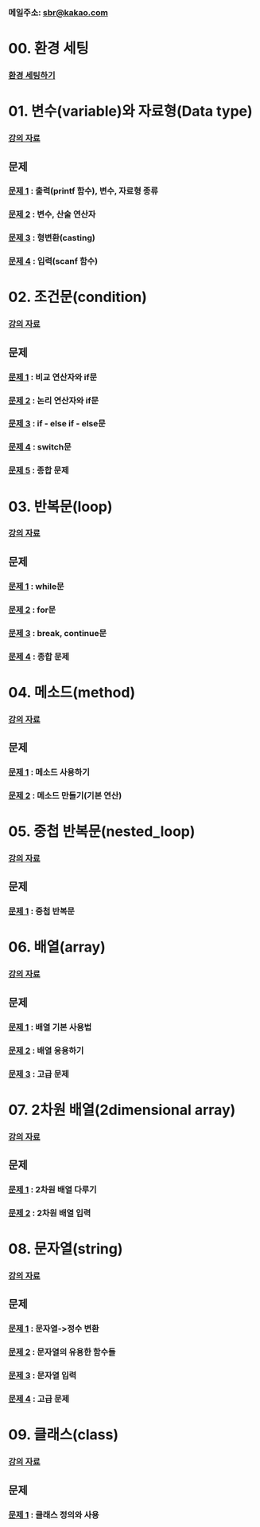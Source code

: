 ### 메일주소: sbr@kakao.com

# 00. 환경 세팅
### [환경 세팅하기](00_setting/README.md)

# 01. 변수(variable)와 자료형(Data type)

### [강의 자료](01_variable/README.md)

## 문제
### [문제 1](01_variable/variable_quiz/quiz01) : 출력(printf 함수), 변수, 자료형 종류
### [문제 2](01_variable/variable_quiz/quiz02) : 변수, 산술 연산자
### [문제 3](01_variable/variable_quiz/quiz03) : 형변환(casting)
### [문제 4](01_variable/variable_quiz/quiz04) : 입력(scanf 함수)


# 02. 조건문(condition)

### [강의 자료](02_condition/README.md)

## 문제
### [문제 1](02_condition/condition_quiz/quiz01) : 비교 연산자와 if문
### [문제 2](02_condition/condition_quiz/quiz02) : 논리 연산자와 if문
### [문제 3](02_condition/condition_quiz/quiz03) : if - else if - else문
### [문제 4](02_condition/condition_quiz/quiz04) : switch문
### [문제 5](02_condition/condition_quiz/quiz05) : 종합 문제

# 03. 반복문(loop)

### [강의 자료](03_loop/README.md)

## 문제
### [문제 1](03_loop/loop_quiz/quiz01) : while문
### [문제 2](03_loop/loop_quiz/quiz02) : for문
### [문제 3](03_loop/loop_quiz/quiz03) : break, continue문
### [문제 4](03_loop/loop_quiz/quiz04) : 종합 문제

# 04. 메소드(method)

### [강의 자료](04_method/README.md)

## 문제
### [문제 1](04_method/method_quiz/quiz01) : 메소드 사용하기
### [문제 2](04_method/method_quiz/quiz02) : 메소드 만들기(기본 연산)

# 05. 중첩 반복문(nested_loop)

### [강의 자료](05_nested_loop/README.md)

## 문제
### [문제 1](05_nested_loop/nested_loop_quiz/quiz01) : 중첩 반복문

# 06. 배열(array)

### [강의 자료](06_array/README.md)

## 문제
### [문제 1](06_array/array_quiz/quiz01) : 배열 기본 사용법
### [문제 2](06_array/array_quiz/quiz02) : 배열 응용하기
### [문제 3](06_array/array_quiz/quiz03) : 고급 문제

# 07. 2차원 배열(2dimensional array)

### [강의 자료](07_two_d_array/README.md)

## 문제
### [문제 1](07_two_d_array/two_d_array_quiz/quiz01) : 2차원 배열 다루기
### [문제 2](07_two_d_array/two_d_array_quiz/quiz02) : 2차원 배열 입력

# 08. 문자열(string)

### [강의 자료](08_string/README.md)

## 문제
### [문제 1](08_string/string_quiz/quiz01) : 문자열->정수 변환
### [문제 2](08_string/string_quiz/quiz02) : 문자열의 유용한 함수들
### [문제 3](08_string/string_quiz/quiz03) : 문자열 입력
### [문제 4](08_string/string_quiz/quiz04) : 고급 문제

# 09. 클래스(class)

### [강의 자료](09_class/README.md)

## 문제
### [문제 1](09_class/class_quiz/quiz01) : 클래스 정의와 사용
